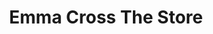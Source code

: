 ---
title: "Emma Cross The Store"
url: /north-berwick/emma-cross-the-store/
shop: interior decoration
---